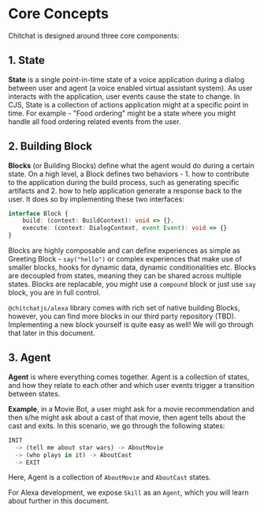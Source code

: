 # Core Concepts

Chitchat is designed around three core components:

## 1. State

**State** is a single point-in-time state of a voice application during a dialog between user and agent (a voice enabled virtual assistant system). As user interacts with the application, user events cause the state to change. In CJS, State is a collection of actions application might at a specific point in time. For example - "Food ordering" might be a state where you might handle all food ordering related events from the user.

## 2. Building Block

**Blocks** (or Building Blocks) define what the agent would do during a certain state. On a high level, a Block defines two behaviors - 1. how to contribute to the application during the build process, such as generating specific artifacts and 2. how to help application generate a response back to the user. It does so by implementing these two interfaces:

```ts
interface Block {
    build: (context: BuildContext): void => {},
    execute: (context: DialogContext, event Event): void => {}
}
```

Blocks are highly composable and can define experiences as simple as Greeting Block - `say("hello")` or complex experiences that make use of smaller blocks, hooks for dynamic data, dynamic conditionalities etc. Blocks are decoupled from states, meaning they can be shared across multiple states. Blocks are replacable, you might use a `compound` block or just use `say` block, you are in full control.

`@chitchatjs/alexa` library comes with rich set of native building Blocks, however, you can find more blocks in our third party repository (TBD). Implementing a new block yourself is quite easy as well! We will go through that later in this document.

## 3. Agent

**Agent** is where everything comes together. Agent is a collection of states, and how they relate to each other and which user events trigger a transition between states.

**Example**, in a Movie Bot, a user might ask for a movie recommendation and then s/he might ask about a cast of that movie, then agent tells about the cast and exits. In this scenario, we go through the following states:

```ts
INIT
  -> (tell me about star wars) -> AboutMovie
  -> (who plays in it) -> AboutCast
  -> EXIT
```

Here, Agent is a collection of `AboutMovie` and `AboutCast` states.

For Alexa development, we expose `Skill` as an `Agent`, which you will learn about further in this document.
